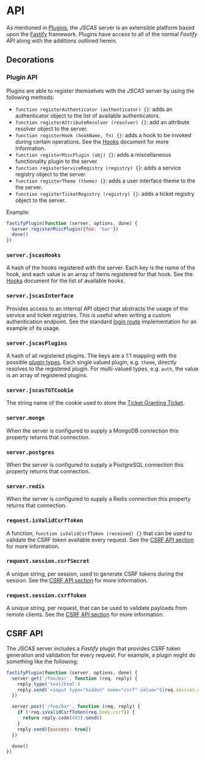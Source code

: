 <a id="api"></a>
# API

As mentioned in [Plugins](/docs/Plugins.md), the *JSCAS* server is an extensible
platform based upon the [Fastify](https://fastify.io/) framework. Plugins have
access to all of the normal *Fastify* API along with the additions outlined
herein.

<a id="decorations"></a>
## Decorations

<a id="pluginAPI"></a>
### Plugin API

Plugins are able to register themselves with the *JSCAS* server by using the
following methods:

+ `function registerAuthenticator (authenticator) {}`: adds an authenticator
object to the list of available authenticators.
+ `function registerAttributeResolver (resolver) {}`: add an attribute resolver
object to the server.
+ `function registerHook (hookName, fn) {}`: adds a hook to be invoked during
certain operations. See the [Hooks](/docs/Hooks.md) document for more information.
+ `function registerMiscPlugin (obj) {}`: adds a miscellaneous functionality
plugin to the server.
+ `function registerServiceRegistry (registry) {}`: adds a service registry
object to the server.
+ `function registerTheme (theme) {}`: adds a user interface theme to the
the server.
+ `function registerTicketRegistry (registry) {}`: adds a ticket registry
object to the server.

Example:

```js
fastifyPlugin(function (server, options, done) {
  server.registerMiscPlugin({foo: 'bar'})
  done()
})
```

<a id="serverHooks"></a>
### `server.jscasHooks`

A hash of the hooks registered with the server. Each key is the name of the
hook, and each value is an array of items registered for that hook. See the
[Hooks](/docs/Hooks.md) document for the list of available hooks.

<a id="serverInterface"></a>
### `server.jscasInterface`

Provides access to an internal API object that abstracts the usage of the
service and ticket registries. This is useful when writing a custom
authentication endpoint. See the standard [login route](/lib/routes/login.js)
implementation for an example of its usage.

<a id="serverPlugins"></a>
### `server.jscasPlugins`

A hash of all registered plugins. The keys are a 1:1 mapping with the possible
[plugin types](/docs/Plugins.md). Each single valued plugin, e.g. `theme`,
directly resolves to the registered plugin. For multi-valued types, e.g. `auth`,
the value is an array of registered plugins.

<a id="serverTGTCookie"></a>
### `server.jscasTGTCookie`

The string name of the cookie used to store the
[Ticket Granting Ticket](/docs/Tickets.md#ticketGrantingTicket).

<a id="serverMongo"></a>
### `server.mongo`

When the server is configured to supply a MongoDB connection this property
returns that connection.

<a id="serverPostres"></a>
### `server.postgres`

When the server is configured to supply a PostgreSQL connection this property
returns that connection.

<a id="serverRedis"></a>
### `server.redis`

When the server is configured to supply a Redis connection this property
returns that connection.

<a id="csrfValiate"></a>
### `request.isValidCsrfToken`

A function, `function isValidCsrfToken (received) {}` that can be used to
validate the CSRF token available every request. See the
[CSRF API section](/docs/API.md#csrfAPI) for more information.

<a id="csrfSecret"></a>
### `request.session.csrfSecret`

A unique string, per session, used to generate CSRF tokens during the session.
See the [CSRF API section](/docs/API.md#csrfAPI) for more information.

<a id="csrfToken"></a>
### `request.session.csrfToken`

A unique string, per request, that can be used to validate payloads from
remote clients. See the [CSRF API section](/docs/API.md#csrfAPI) for more
information.

<a id="csrfAPI"></a>
## CSRF API

The *JSCAS* server includes a *Fastify* plugin that provides CSRF token
generation and validation for every request. For example, a plugin might do
something like the following:

```js
fastifyPlugin(function (server, options, done) {
  server.get('/foo/bar', function (req, reply) {
    reply.type('text/html')
    reply.send(`<input type="hidden" name="csrf" value="${req.session.csrfToken}">`)
  })

  server.post('/foo/bar', function (req, reply) {
    if (!req.isValidCsrfToken(req.body.csrf)) {
      return reply.code(403).send()
    }
    reply.send({success: true})
  })

  done()
})
```


